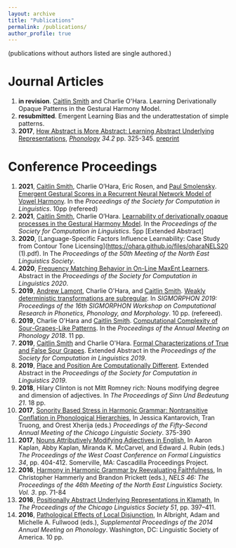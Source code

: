 ```yaml
---
layout: archive
title: "Publications"
permalink: /publications/
author_profile: true
---
```

(publications without authors listed are single authored.)

# Journal Articles
1. **in revision**. [Caitlin Smith](https://caitlinsmith14.github.io) and Charlie O'Hara. Learning Derivationally Opaque Patterns in the Gestural Harmony Model.
1. **resubmitted**. Emergent Learning Bias and the underattestation of simple patterns.
1. **2017**, [How Abstract is More Abstract: Learning Abstract Underlying Representations](https://www.cambridge.org/core/journals/phonology/article/how-abstract-is-more-abstract-learning-abstract-underlying-representations/BC4D70D95018D3812C4BFECD480BF794), *[Phonology](https://www.cambridge.org/core/journals/phonology) 34.2* pp. 325-345. [preprint](https://charlieohara.github.io/files/phonologyabstractURsREVISION.pdf)


# Conference Proceedings
1. **2021**, [Caitlin Smith](https://caitlinsmith14.github.io), Charlie O’Hara, Eric Rosen, and [Paul Smolensky](https://www.microsoft.com/en-us/research/people/psmo/). [Emergent Gestural Scores in a Recurrent Neural Network Model of Vowel Harmony](https://ohara.github.io/files/smithetal_scil2021_paper.pdf). In the *Proceedings of the Society for Computation in Linguistics*. 10pp (refereed)
1. **2021**, [Caitlin Smith](https://caitlinsmith14.github.io), Charlie O’Hara. [Learnability of derivationally opaque processes in the Gestural Harmony Model](https://ohara.github.io/files/smithohara_scil2021_paper.pdf). In the *Proceedings of the Society for Computation in Linguistics*. 5pp [Extended Abstract]
1. **2020**, [Language-Specific Factors Influence Learnability: Case Study from Contour Tone Licensing](https://ohara.github.io/files/oharaNELS20 (1).pdf). In The *Proceedings of the 50th Meeting of the North East Linguistics Society*.
1. **2020**, [Frequency Matching Behavior in On-Line MaxEnt Learners](https://scholarworks.umass.edu/scil/vol3/iss1/51/). Abstract in the *Proceedings of the Society for Computation in Linguistics 2020*.
1. **2019**, [Andrew Lamont](https://aphonologist.github.io/), Charlie O'Hara, and [Caitlin Smith](https://caitlinsmith14.github.io). [Weakly deterministic transformations are subregular](https://ohara.github.io/files/Weakly_deterministic_transformations_are_subregular.pdf). In *SIGMORPHON 2019: Proceedings of the 16th SIGMORPHON Workshop on Computational Research in Phonetics, Phonology, and Morphology*. 10 pp. (refereed).
2. **2019**, Charlie O'Hara and [Caitlin Smith](https://caitlinsmith14.github.io). [Computational Complexity of Sour-Grapes-Like Patterns](https://ohara.github.io/files/Formal_Characterizations_of_True_and_False_Sour_Grapes.pdf). In the *Proceedings of the Annual Meeting on Phonology 2018*. 11 pp.
3. **2019**, [Caitlin Smith](https://caitlinsmith14.github.io) and Charlie O'Hara. [Formal Characterizations of True and False Sour Grapes](https://ohara.github.io/files/Formal_Characterizations_of_True_and_False_Sour_Grapes.pdf). Extended Abstract in the *Proceedings of the Society for Computation in Linguistics 2019*.
4. **2019**, [Place and Position Are Computationally Different](https://charlieohara.github.io/files/oharascilextended.pdf). Extended Abstract in the *Proceedings of the Society for Computation in Linguistics 2019*.
5. **2018**, Hilary Clinton is not Mitt Romney rich: Nouns modifying degree and dimension of adjectives. In *The Proceedings of Sinn Und Bedeutung 21*. 18 pp. 
6. **2017**, [Sonority Based Stress in Harmonic Grammar: Nontransitive Conflation in Phonological Hierarchies](https://ohara.github.io/files/cls52_ohara.pdf), In Jessica Kantarovich, Tran Truong, and Orest Xherija (eds.) *Proceedings of the Fifty-Second Annual Meeting of the Chicago Linguistic Society*. 375-390
7. **2017**, [Nouns Attributively Modifying Adjectives in English](https://ohara.github.io/files/oharawccfl32.2.pdf), In Aaron Kaplan, Abby Kaplan, Miranda K. McCarvel, and Edward J. Rubin (eds.) *The Proceedings of the West Coast Conference on Formal Linguistics 34*, pp. 404-412. Somerville, MA: Cascadilla Proceedings Project.
8. **2016**, [Harmony in Harmonic Grammar by Reevaluating Faithfulness](https://ohara.github.io/files/oharanels.pdf), In Christopher Hammerly and Brandon Prickett (eds.), *NELS 46: The Proceedings of the 46th Meeting of the North East Linguistics Society. Vol. 3*. pp. 71-84
9. **2016**, [Positionally Abstract Underlying Representations in Klamath](https://charlieohara.github.io/files/CLS51_OHara.pdf), In *The Proceedings of the Chicago Linguistics Society 51*, pp. 397–411.
10. **2016**, [Pathological Effects of Local Disjunction](https://ohara.github.io/files/oharaphonologyproceedings.pdf), In Albright, Adam and Michelle A. Fullwood (eds.), *Supplemental Proceedings of the 2014 Annual Meeting on Phonology*. Washington, DC: Linguistic Society of America. 10 pp.
